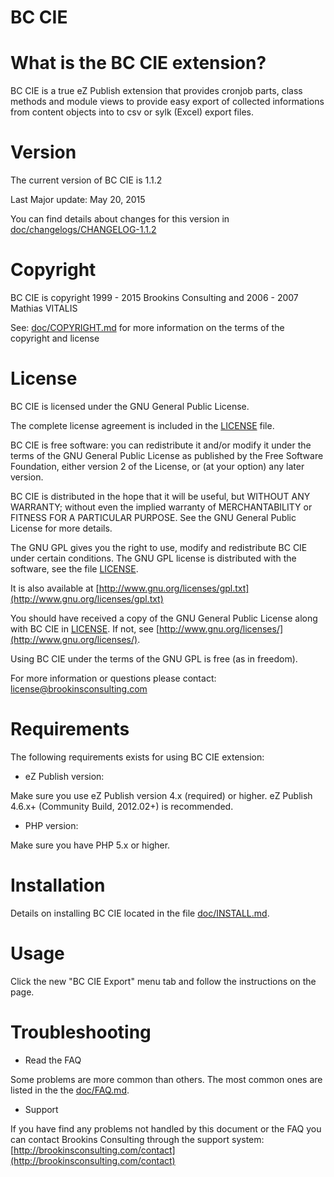BC CIE
======

What is the BC CIE extension?
================================

BC CIE is a true eZ Publish extension that provides cronjob parts, class methods and module views to provide easy export of collected informations from content objects into to csv or sylk (Excel) export files.


Version
=======================

The current version of BC CIE is 1.1.2

Last Major update: May 20, 2015

You can find details about changes for this version in [doc/changelogs/CHANGELOG-1.1.2](doc/changelogs/CHANGELOG-1.1.2)


Copyright
=========

BC CIE is copyright 1999 - 2015 Brookins Consulting and 2006 - 2007 Mathias VITALIS

See: [doc/COPYRIGHT.md](doc/COPYRIGHT.md) for more information on the terms of the copyright and license


License
=======

BC CIE is licensed under the GNU General Public License.

The complete license agreement is included in the [LICENSE](LICENSE) file.

BC CIE is free software: you can redistribute it and/or modify
it under the terms of the GNU General Public License as published by
the Free Software Foundation, either version 2 of the License, or
(at your option) any later version.

BC CIE is distributed in the hope that it will be useful,
but WITHOUT ANY WARRANTY; without even the implied warranty of
MERCHANTABILITY or FITNESS FOR A PARTICULAR PURPOSE.  See the
GNU General Public License for more details.

The GNU GPL gives you the right to use, modify and redistribute
BC CIE under certain conditions. The GNU GPL license
is distributed with the software, see the file [LICENSE](LICENSE).

It is also available at [http://www.gnu.org/licenses/gpl.txt](http://www.gnu.org/licenses/gpl.txt)

You should have received a copy of the GNU General Public License
along with BC CIE in [LICENSE](LICENSE). If not, see [http://www.gnu.org/licenses/](http://www.gnu.org/licenses/).

Using BC CIE under the terms of the GNU GPL is free (as in freedom).

For more information or questions please contact: license@brookinsconsulting.com


Requirements
============

The following requirements exists for using BC CIE extension:

* eZ Publish version:

Make sure you use eZ Publish version 4.x (required) or higher. eZ Publish 4.6.x+ (Community Build, 2012.02+) is recommended.

* PHP version:

Make sure you have PHP 5.x or higher.


Installation
============

Details on installing BC CIE located in the file [doc/INSTALL.md](doc/INSTALL.md).


Usage
=====

Click the new "BC CIE Export" menu tab and follow the instructions on the page.


Troubleshooting
===============

* Read the FAQ

Some problems are more common than others. The most common ones are listed in the the [doc/FAQ.md](doc/FAQ.md).

* Support

If you have find any problems not handled by this document or the FAQ you can contact Brookins Consulting through the support system: [http://brookinsconsulting.com/contact](http://brookinsconsulting.com/contact)
